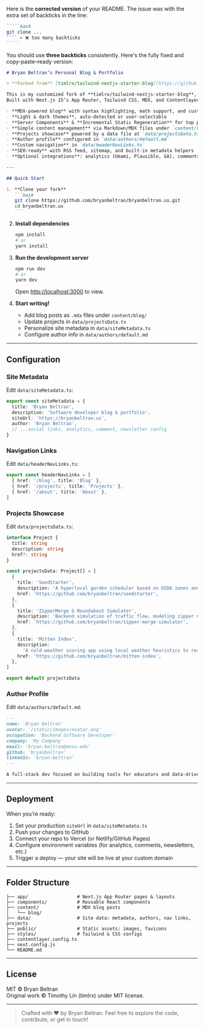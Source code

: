 Here is the **corrected version** of your README. The issue was with the extra set of backticks in the line:

``````markdown
`````bash
git clone ...
```` ← ❌ too many backticks
`````
``````

You should use **three backticks** consistently. Here's the fully fixed and copy-paste–ready version:

````markdown
# Bryan Beltran’s Personal Blog & Portfolio

> **Forked from** [timlrx/tailwind-nextjs-starter-blog](https://github.com/timlrx/tailwind-nextjs-starter-blog)

This is my customized fork of **timlrx/tailwind-nextjs-starter-blog**, now tailored as my own personal website, blog, and developer portfolio.  
Built with Next.js 15’s App Router, Tailwind CSS, MDX, and Contentlayer, it features:

- **MDX-powered blog** with syntax highlighting, math support, and custom components
- **Light & dark themes**, auto-detected or user-selectable
- **Server Components** & **Incremental Static Regeneration** for top performance
- **Simple content management** via Markdown/MDX files under `content/blog/`
- **Projects showcase** powered by a data file at `data/projectsData.ts`
- **Author profile** configured in `data/authors/default.md`
- **Custom navigation** in `data/headerNavLinks.ts`
- **SEO-ready** with RSS feed, sitemap, and built-in metadata helpers
- **Optional integrations**: analytics (Umami, Plausible, GA), comments (Giscus, Disqus), newsletter (Mailchimp, Beehiiv), search (Kbar, Algolia)

---

## Quick Start

1. **Clone your fork**
   ```bash
   git clone https://github.com/bryanbeltran/bryanbeltran.us.git
   cd bryanbeltran.us
   ```
````

2. **Install dependencies**

   ```bash
   npm install
   # or
   yarn install
   ```

3. **Run the development server**

   ```bash
   npm run dev
   # or
   yarn dev
   ```

   Open [http://localhost:3000](http://localhost:3000) to view.

4. **Start writing!**
   - Add blog posts as `.mdx` files under `content/blog/`
   - Update projects in `data/projectsData.ts`
   - Personalize site metadata in `data/siteMetadata.ts`
   - Configure author info in `data/authors/default.md`

---

## Configuration

### Site Metadata

Edit `data/siteMetadata.ts`:

```ts
export const siteMetadata = {
  title: 'Bryan Beltran',
  description: 'Software developer blog & portfolio',
  siteUrl: 'https://bryanbeltran.us',
  author: 'Bryan Beltran',
  // ...social links, analytics, comment, newsletter config
}
```

### Navigation Links

Edit `data/headerNavLinks.ts`:

```ts
export const headerNavLinks = [
  { href: '/blog', title: 'Blog' },
  { href: '/projects', title: 'Projects' },
  { href: '/about', title: 'About' },
]
```

### Projects Showcase

Edit `data/projectsData.ts`:

```ts
interface Project {
  title: string
  description: string
  href?: string
}

const projectsData: Project[] = [
  {
    title: 'SeedStarter',
    description: 'A hyperlocal garden scheduler based on USDA zones and frost dates.',
    href: 'https://github.com/bryanbeltran/seedstarter',
  },
  {
    title: 'ZipperMerge & Roundabout Simulator',
    description: 'Backend simulation of traffic flow, modeling zipper merges and roundabouts.',
    href: 'https://github.com/bryanbeltran/zipper-merge-simulator',
  },
  {
    title: 'Mitten Index',
    description:
      'A cold-weather scoring app using local weather heuristics to recommend outdoor activity readiness.',
    href: 'https://github.com/bryanbeltran/mitten-index',
  },
]

export default projectsData
```

### Author Profile

Edit `data/authors/default.md`:

```md
---
name: 'Bryan Beltran'
avatar: '/static/images/avatar.png'
occupation: 'Backend Software Developer'
company: 'My Company'
email: 'bryan.beltran@mnsu.edu'
github: 'bryanbeltran'
linkedin: 'bryan-beltran'
---

A full-stack dev focused on building tools for educators and data-driven applications.
```

---

## Deployment

When you’re ready:

1. Set your production `siteUrl` in `data/siteMetadata.ts`
2. Push your changes to GitHub
3. Connect your repo to Vercel (or Netlify/GitHub Pages)
4. Configure environment variables (for analytics, comments, newsletters, etc.)
5. Trigger a deploy — your site will be live at your custom domain

---

## Folder Structure

```
├── app/                  # Next.js App Router pages & layouts
├── components/           # Reusable React components
├── content/              # MDX blog posts
│   └── blog/
├── data/                 # Site data: metadata, authors, nav links, projects
├── public/               # Static assets: images, favicons
├── styles/               # Tailwind & CSS configs
├── contentlayer.config.ts
├── next.config.js
└── README.md
```

---

## License

MIT © Bryan Beltran  
Original work © Timothy Lin (timlrx) under MIT license.

---

> Crafted with ❤ by Bryan Beltran. Feel free to explore the code, contribute, or get in touch!

```

```

```

```
